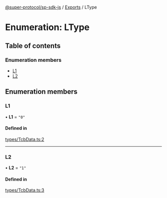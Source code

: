 [@super-protocol/sp-sdk-js](../README.md) / [Exports](../modules.md) / LType

# Enumeration: LType

## Table of contents

### Enumeration members

- [L1](LType.md#l1)
- [L2](LType.md#l2)

## Enumeration members

### L1

• **L1** = `"0"`

#### Defined in

[types/TcbData.ts:2](https://github.com/Super-Protocol/sp-sdk-js/blob/5474680/src/types/TcbData.ts#L2)

___

### L2

• **L2** = `"1"`

#### Defined in

[types/TcbData.ts:3](https://github.com/Super-Protocol/sp-sdk-js/blob/5474680/src/types/TcbData.ts#L3)
